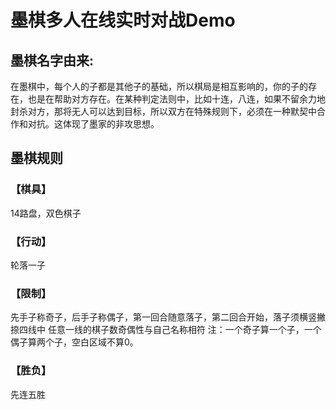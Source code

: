 # 墨棋多人在线实时对战Demo


## 墨棋名字由来:
在墨棋中，每个人的子都是其他子的基础，所以棋局是相互影响的，你的子的存在，也是在帮助对方存在。在某种判定法则中，比如十连，八连，如果不留余力地封杀对方，那将无人可以达到目标，所以双方在特殊规则下，必须在一种默契中合作和对抗。这体现了墨家的非攻思想。

## 墨棋规则 
### 【棋具】
14路盘，双色棋子
### 【行动】
轮落一子
### 【限制】
先手子称奇子，后手子称偶子，第一回合随意落子，第二回合开始，落子须横竖撇捺四线中
任意一线的棋子数奇偶性与自己名称相符
注：一个奇子算一个子，一个偶子算两个子，空白区域不算0。
### 【胜负】
先连五胜
